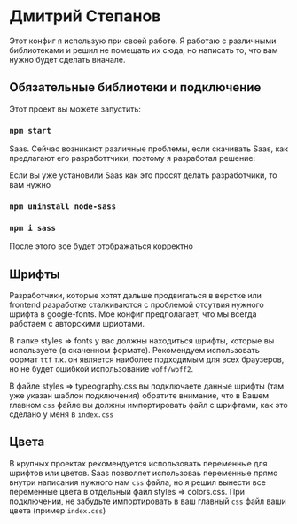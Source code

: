 # Дмитрий Степанов

Этот конфиг я использую при своей работе.
Я работаю с различными библиотеками и решил не помещать их сюда, но написать то, что вам нужно будет сделать вначале.

## Обязательные библиотеки и подключение

Этот проект вы можете запустить:

### `npm start`

Saas. Сейчас возникают различные проблемы, если скачивать Saas, как предлагают его разработтчики, поэтому я разработал решение:

Если вы уже установили Saas как это просят делать разработчики, то вам нужно

 ### `npm uninstall node-sass`
 ### `npm i sass `

 После этого все будет отображаться корректно

## Шрифты

Разработчики, которые хотят дальше продвигаться в верстке или frontend разработке сталкиваются с проблемой отсутвия нужного шрифта в google-fonts. Мое конфиг предполагает, что мы всегда работаем с авторскими шрифтами.

В папке styles => fonts у вас должны находиться шрифты, которые вы используете (в скаченном формате). Рекомендуем использовать формат `ttf` т.к. он является наиболее подходимым для всех браузеров, но не будет ошибкой использование `woff/woff2`. 

В файле styles => typeography.css вы подключаете данные шрифты (там уже указан шаблон подключения) обратите внимание, что в Вашем главном `css` файле вы должны импортировать файл с шрифтами, как это сделано у меня в `index.css`

## Цвета

В крупных проектах рекомендуется использовать переменные для шрифтов или цветов. Saas позволяет использоваь переменные прямо внутри написания нужного нам `css` файла, но я решил вынести все переменные цвета в отдельный файл styles => colors.css. При подключении, не забудьте импортировать в ваш главный `css` файл ваши цвета (пример `index.css`)


